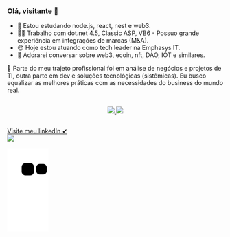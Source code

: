 ### Olá, visitante 👋
  
- 🌱 Estou estudando node.js, react, nest e web3.
- 🐱‍👤 Trabalho com dot.net 4.5, Classic ASP, VB6 - Possuo grande experiência em integrações de marcas (M&A).
- 😎 Hoje estou atuando como tech leader na Emphasys IT. 
- 💬 Adorarei conversar sobre web3, ecoin, nft, DAO, IOT e similares.

👀 Parte do meu trajeto profissional foi em análise de negócios e projetos de TI, outra parte em dev e soluções tecnológicas (sistêmicas). Eu busco equalizar as melhores práticas com as necessidades do business do mundo real.

 ##
 
<div align="center">
  <a href="https://github.com/clacerda">
  <img height="180em" src="https://github-readme-stats.vercel.app/api?username=clacerda&show_icons=true&theme=dracula&include_all_commits=true&count_private=true"/>
  <img height="180em" src="https://github-readme-stats.vercel.app/api/top-langs/?username=clacerda&layout=compact&langs_count=7&theme=dracula"/>
</div> 
  
  ##
  <div><a href="https://www.linkedin.com/in/claudiovieirajr">Visite meu linkedIn ✔ </a></div>
  <div>
    <a href="https://www.linkedin.com/in/claudiovieirajr" target="_blank"><img src="https://img.shields.io/badge/-LinkedIn-%230077B5?style=for-the-badge&logo=linkedin&logoColor=white" target="_blank"></a>
    
    
    
  ![Snake animation](https://github.com/rafaballerini/rafaballerini/blob/output/github-contribution-grid-snake.svg)
    
  </div>

